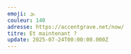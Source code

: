 ```yaml
---
emoji: 🌫
couleur: 140
adresse: https://accentgrave.net/now/
titre: Et maintenant ?
update: 2025-07-24T00:00:00.000Z
---
```

